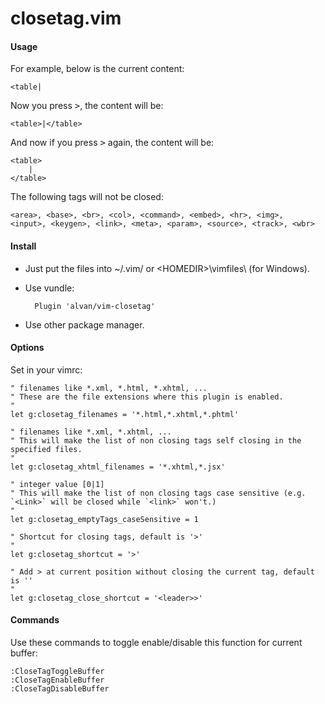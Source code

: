 closetag.vim
============

#### Usage

For example, below is the current content:

    <table|

Now you press <kbd>&gt;</kbd>, the content will be:

    <table>|</table>

And now if you press <kbd>&gt;</kbd> again, the content will be:

    <table>
        |
    </table>

The following tags will not be closed:

    <area>, <base>, <br>, <col>, <command>, <embed>, <hr>, <img>, 
    <input>, <keygen>, <link>, <meta>, <param>, <source>, <track>, <wbr>

#### Install

* Just put the files into ~/.vim/ or &lt;HOMEDIR&gt;\vimfiles\ (for Windows).

* Use vundle:

        Plugin 'alvan/vim-closetag'

* Use other package manager.

#### Options

Set in your vimrc:

    " filenames like *.xml, *.html, *.xhtml, ...
    " These are the file extensions where this plugin is enabled.
    "
    let g:closetag_filenames = '*.html,*.xhtml,*.phtml'

    " filenames like *.xml, *.xhtml, ...
    " This will make the list of non closing tags self closing in the specified files.
    "
    let g:closetag_xhtml_filenames = '*.xhtml,*.jsx'

    " integer value [0|1]
    " This will make the list of non closing tags case sensitive (e.g. `<Link>` will be closed while `<link>` won't.)
    "
    let g:closetag_emptyTags_caseSensitive = 1

    " Shortcut for closing tags, default is '>'
    "
    let g:closetag_shortcut = '>'

    " Add > at current position without closing the current tag, default is ''
    "
    let g:closetag_close_shortcut = '<leader>>'

#### Commands

Use these commands to toggle enable/disable this function for current buffer:

    :CloseTagToggleBuffer
    :CloseTagEnableBuffer
    :CloseTagDisableBuffer

